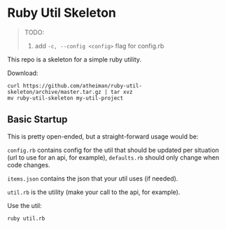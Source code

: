 # Ruby Util Skeleton

> TODO:
>
> 1. add `-c, --config <config>` flag for config.rb

This repo is a skeleton for a simple ruby utility.

Download:

```shell
curl https://github.com/atheiman/ruby-util-skeleton/archive/master.tar.gz | tar xvz
mv ruby-util-skeleton my-util-project
```

## Basic Startup

This is pretty open-ended, but a straight-forward usage would be:

`config.rb` contains config for the util that should be updated per situation (url to use for an api, for example), `defaults.rb` should only change when code changes.

`items.json` contains the json that your util uses (if needed).

`util.rb` is the utility (make your call to the api, for example).

Use the util:

```shell
ruby util.rb
```
